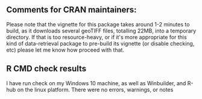 ## Comments for CRAN maintainers:

Please note that the vignette for this package takes around 1-2 minutes to build, as it downloads several geoTIFF files, totalling 22MB, into a temporary directory. If that is too resource-heavy, or if it's more appropriate for this kind of data-retrieval package to pre-build its vignette (or disable checking, etc) please let me know how proceed with that.

## R CMD check results

I have run check on my Windows 10 machine, as well as Winbuilder, and R-hub on the linux platform. There were no errors, warnings, or notes
